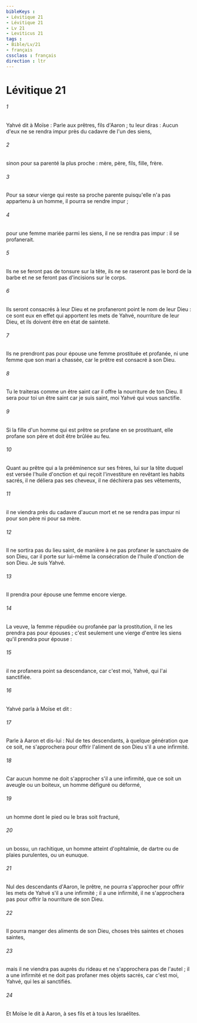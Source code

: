 ```yaml
---
bibleKeys : 
- Lévitique 21
- Lévitique 21
- Lv 21
- Leviticus 21
tags : 
- Bible/Lv/21
- français
cssclass : français
direction : ltr
---
```


# Lévitique 21

###### 1
Yahvé dit à Moïse : Parle aux prêtres, fils d'Aaron ; tu leur diras : Aucun d'eux ne se rendra impur près du cadavre de l'un des siens, 
###### 2
sinon pour sa parenté la plus proche : mère, père, fils, fille, frère. 
###### 3
Pour sa sœur vierge qui reste sa proche parente puisqu'elle n'a pas appartenu à un homme, il pourra se rendre impur ; 
###### 4
pour une femme mariée parmi les siens, il ne se rendra pas impur : il se profanerait. 
###### 5
Ils ne se feront pas de tonsure sur la tête, ils ne se raseront pas le bord de la barbe et ne se feront pas d'incisions sur le corps. 
###### 6
Ils seront consacrés à leur Dieu et ne profaneront point le nom de leur Dieu : ce sont eux en effet qui apportent les mets de Yahvé, nourriture de leur Dieu, et ils doivent être en état de sainteté. 
###### 7
Ils ne prendront pas pour épouse une femme prostituée et profanée, ni une femme que son mari a chassée, car le prêtre est consacré à son Dieu. 
###### 8
Tu le traiteras comme un être saint car il offre la nourriture de ton Dieu. Il sera pour toi un être saint car je suis saint, moi Yahvé qui vous sanctifie. 
###### 9
Si la fille d'un homme qui est prêtre se profane en se prostituant, elle profane son père et doit être brûlée au feu. 
###### 10
Quant au prêtre qui a la prééminence sur ses frères, lui sur la tête duquel est versée l'huile d'onction et qui reçoit l'investiture en revêtant les habits sacrés, il ne déliera pas ses cheveux, il ne déchirera pas ses vêtements, 
###### 11
il ne viendra près du cadavre d'aucun mort et ne se rendra pas impur ni pour son père ni pour sa mère. 
###### 12
Il ne sortira pas du lieu saint, de manière à ne pas profaner le sanctuaire de son Dieu, car il porte sur lui-même la consécration de l'huile d'onction de son Dieu. Je suis Yahvé. 
###### 13
Il prendra pour épouse une femme encore vierge. 
###### 14
La veuve, la femme répudiée ou profanée par la prostitution, il ne les prendra pas pour épouses ; c'est seulement une vierge d'entre les siens qu'il prendra pour épouse : 
###### 15
il ne profanera point sa descendance, car c'est moi, Yahvé, qui l'ai sanctifiée. 
###### 16
Yahvé parla à Moïse et dit : 
###### 17
Parle à Aaron et dis-lui : Nul de tes descendants, à quelque génération que ce soit, ne s'approchera pour offrir l'aliment de son Dieu s'il a une infirmité. 
###### 18
Car aucun homme ne doit s'approcher s'il a une infirmité, que ce soit un aveugle ou un boiteux, un homme défiguré ou déformé, 
###### 19
un homme dont le pied ou le bras soit fracturé, 
###### 20
un bossu, un rachitique, un homme atteint d'ophtalmie, de dartre ou de plaies purulentes, ou un eunuque. 
###### 21
Nul des descendants d'Aaron, le prêtre, ne pourra s'approcher pour offrir les mets de Yahvé s'il a une infirmité ; il a une infirmité, il ne s'approchera pas pour offrir la nourriture de son Dieu. 
###### 22
Il pourra manger des aliments de son Dieu, choses très saintes et choses saintes, 
###### 23
mais il ne viendra pas auprès du rideau et ne s'approchera pas de l'autel ; il a une infirmité et ne doit pas profaner mes objets sacrés, car c'est moi, Yahvé, qui les ai sanctifiés. 
###### 24
Et Moïse le dit à Aaron, à ses fils et à tous les Israélites. 
